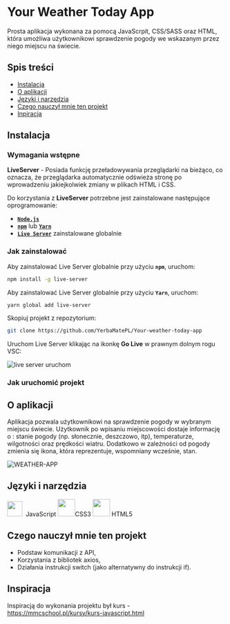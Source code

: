 # Your Weather Today App
Prosta aplikacja wykonana za pomocą JavaScrpit, CSS/SASS oraz HTML, która umożliwa użytkownikowi sprawdzenie pogody we wskazanym przez niego miejscu na świecie.  

 ## Spis treści
* [Instalacja](#instalacja)
* [O aplikacji](#o-aplikacji)
* [Języki i narzędzia](#języki-i-narzędzia)
* [Czego nauczył mnie ten projekt](#czego-nauczył-mnie-ten-projekt)
* [Inpiracja](#inspiracja)

## Instalacja 
### Wymagania wstępne
**LiveServer** - Posiada funkcję przeładowywania przeglądarki na bieżąco, co oznacza, że przeglądarka automatycznie odświeża stronę po wprowadzeniu jakiejkolwiek zmiany w plikach HTML i CSS.

Do korzystania z **LiveServer** potrzebne jest zainstalowane następujące oprogramowanie:

- [**`Node.js`**](https://nodejs.org/)
- [**`npm`**](https://npmjs.com) lub [**`Yarn`**](https://yarnpkg.com)
- [**`Live Server`**](https://www.npmjs.com/package/live-server) zainstalowane globalnie

### Jak zainstalować 

Aby zainstalować Live Server globalnie przy użyciu **`npm`**, uruchom:

```sh
npm install -g live-server
```

Aby zainstalować Live Server globalnie przy użyciu **`Yarn`**, uruchom:

```sh
yarn global add live-server
```

Skopiuj projekt z repozytorium:
```sh
git clone https://github.com/YerbaMatePL/Your-weather-today-app
```

Uruchom Live Server klikając na ikonkę **Go Live** w prawnym dolnym rogu VSC:

![live server uruchom](https://user-images.githubusercontent.com/90143181/155951483-39817dfd-0ec7-40bc-84e3-a1f2754cbfdc.png)





### Jak uruchomić projekt



## O aplikacji
Aplikacja pozwala użytkownikowi na sprawdzenie pogody w wybranym miejscu świecie. Użytkownik po wpisaniu miejscowości dostaje informację o : 
stanie pogody (np. słonecznie, deszczowo, itp), temperaturze, wilgotności oraz prędkości wiatru. Dodatkowo w zależności od pogody zmienia się ikona, która reprezentuje, wspomniany wcześnie, stan.

![WEATHER-APP](https://user-images.githubusercontent.com/90143181/155839783-fe35b1c1-ce5b-4597-95f1-1d17c3863719.png)

## Języki i narzędzia
<p float="left">
<img src="https://user-images.githubusercontent.com/90143181/155839865-1177851b-5b80-4093-a199-958ce06a46c8.png" width="35" height="35">&nbsp&nbspJavaScript
<img src="https://user-images.githubusercontent.com/90143181/155710948-14bf50e8-30b5-47f3-8151-9fc80556c0ed.png" width="40" height="40">CSS3&nbsp<img src="https://user-images.githubusercontent.com/90143181/155709360-40a94a88-a7ea-4d82-ba0c-f51aec3b3ff4.png" width="40" height="40"> HTML5</p>

## Czego nauczył mnie ten projekt
- Podstaw komunikacji z API, 
- Korzystania z bibliotek axios, 
- Działania instrukcji switch (jako alternatywny do instrukcji if).

## Inspiracja 
Inspiracją do wykonania projektu był kurs - https://mmcschool.pl/kursy/kurs-javascript.html
